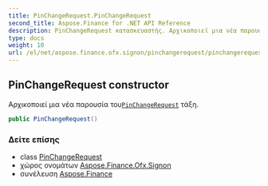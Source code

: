 ```yaml
---
title: PinChangeRequest.PinChangeRequest
second_title: Aspose.Finance for .NET API Reference
description: PinChangeRequest κατασκευαστής. Αρχικοποιεί μια νέα παρουσία τουPinChangeRequest τάξη.
type: docs
weight: 10
url: /el/net/aspose.finance.ofx.signon/pinchangerequest/pinchangerequest/
---
```

## PinChangeRequest constructor

Αρχικοποιεί μια νέα παρουσία του[`PinChangeRequest`](../) τάξη.

```csharp
public PinChangeRequest()
```

### Δείτε επίσης

* class [PinChangeRequest](../)
* χώρος ονομάτων [Aspose.Finance.Ofx.Signon](../../pinchangerequest/)
* συνέλευση [Aspose.Finance](../../../)


